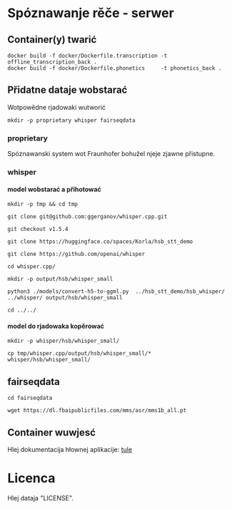# Spóznawanje rěče - serwer

## Container(y) twarić

```code
docker build -f docker/Dockerfile.transcription -t offline_transcription_back .
docker build -f docker/Dockerfile.phonetics     -t phonetics_back .
```

## Přidatne dataje wobstarać

Wotpowědne rjadowaki wutworić

```code
mkdir -p proprietary whisper fairseqdata
```

### proprietary

Spóznawanski system wot Fraunhofer bohužel njeje zjawne přistupne.

### whisper

#### model wobstarać a přihotować

```code
mkdir -p tmp && cd tmp

git clone git@github.com:ggerganov/whisper.cpp.git

git checkout v1.5.4

git clone https://huggingface.co/spaces/Korla/hsb_stt_demo

git clone https://github.com/openai/whisper

cd whisper.cpp/

mkdir -p output/hsb/whisper_small

python3 ./models/convert-h5-to-ggml.py  ../hsb_stt_demo/hsb_whisper/ ../whisper/ output/hsb/whisper_small

cd ../../
```

#### model do rjadowaka kopěrować

```code
mkdir -p whisper/hsb/whisper_small/

cp tmp/whisper.cpp/output/hsb/whisper_small/* whisper/hsb/whisper_small/
```

## fairseqdata

```code
cd fairseqdata

wget https://dl.fbaipublicfiles.com/mms/asr/mms1b_all.pt
```

## Container wuwjesć

Hlej dokumentacija hłownej aplikacije: [tule](https://github.com/ZalozbaDev/uploader-recny-model) 

# Licenca

Hlej dataja "LICENSE".

